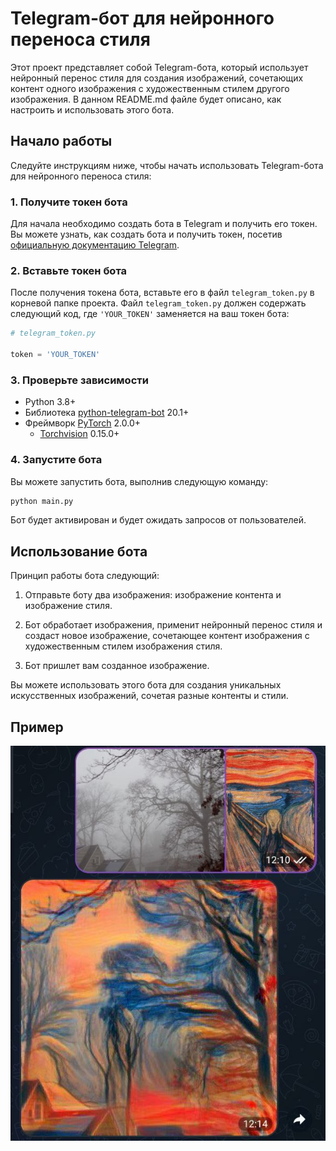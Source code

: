 # Telegram-бот для нейронного переноса стиля

Этот проект представляет собой Telegram-бота, который использует нейронный перенос стиля для создания изображений, сочетающих контент одного изображения с художественным стилем другого изображения. В данном README.md файле будет описано, как настроить и использовать этого бота.

## Начало работы

Следуйте инструкциям ниже, чтобы начать использовать Telegram-бота для нейронного переноса стиля:

### 1. Получите токен бота

Для начала необходимо создать бота в Telegram и получить его токен. Вы можете узнать, как создать бота и получить токен, посетив [официальную документацию Telegram](https://core.telegram.org/bots#botfather).

### 2. Вставьте токен бота

После получения токена бота, вставьте его в файл `telegram_token.py` в корневой папке проекта. Файл `telegram_token.py` должен содержать следующий код, где `'YOUR_TOKEN'` заменяется на ваш токен бота:

```python
# telegram_token.py

token = 'YOUR_TOKEN'
```

### 3. Проверьте зависимости
- Python 3.8+
- Библиотека [python-telegram-bot](https://github.com/python-telegram-bot/python-telegram-bot) 20.1+
- Фреймворк [PyTorch](https://github.com/pytorch/pytorch) 2.0.0+
    - [Torchvision](https://github.com/pytorch/vision) 0.15.0+

### 4. Запустите бота

Вы можете запустить бота, выполнив следующую команду:

```bash
python main.py
```

Бот будет активирован и будет ожидать запросов от пользователей.

## Использование бота

Принцип работы бота следующий:

1. Отправьте боту два изображения: изображение контента и изображение стиля.

2. Бот обработает изображения, применит нейронный перенос стиля и создаст новое изображение, сочетающее контент изображения с художественным стилем изображения стиля.

3. Бот пришлет вам созданное изображение.

Вы можете использовать этого бота для создания уникальных искусственных изображений, сочетая разные контенты и стили.

## Пример

![пример использования бота](/docs/example.jpg)
